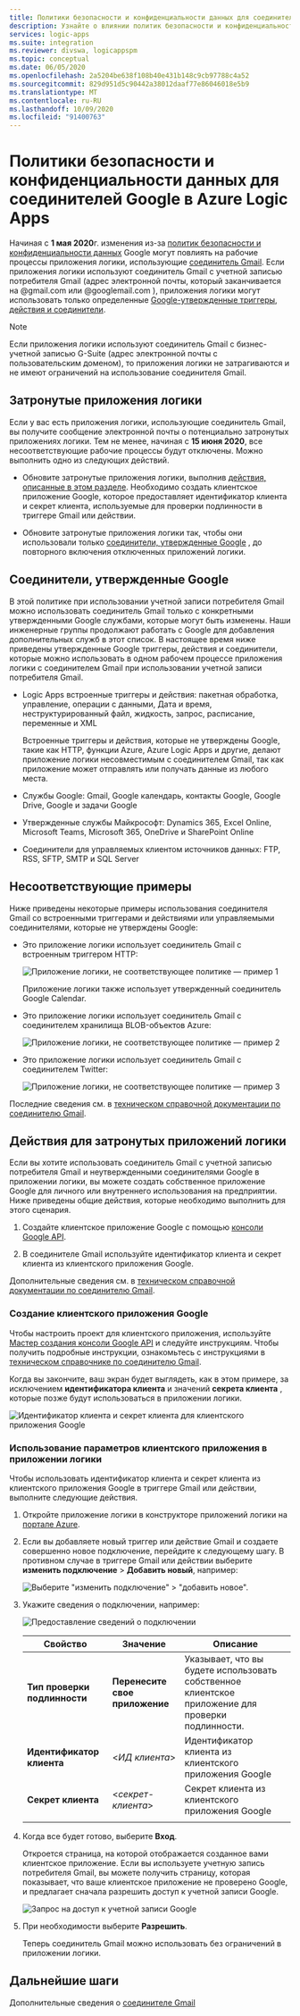 ```yaml
---
title: Политики безопасности и конфиденциальности данных для соединителей Google
description: Узнайте о влиянии политик безопасности и конфиденциальности Google на соединители Google, например Gmail, в Azure Logic Apps
services: logic-apps
ms.suite: integration
ms.reviewer: divswa, logicappspm
ms.topic: conceptual
ms.date: 06/05/2020
ms.openlocfilehash: 2a5204be638f108b40e431b148c9cb97788c4a52
ms.sourcegitcommit: 829d951d5c90442a38012daaf77e86046018e5b9
ms.translationtype: MT
ms.contentlocale: ru-RU
ms.lasthandoff: 10/09/2020
ms.locfileid: "91400763"
---
```

# <a name="data-security-and-privacy-policies-for-google-connectors-in-azure-logic-apps"></a>Политики безопасности и конфиденциальности данных для соединителей Google в Azure Logic Apps

Начиная с **1 мая 2020**г. изменения из-за [политик безопасности и конфиденциальности данных](https://www.blog.google/technology/safety-security/project-strobe/) Google могут повлиять на рабочие процессы приложения логики, использующие [соединитель Gmail](/connectors/gmail/). Если приложения логики используют соединитель Gmail с учетной записью потребителя Gmail (адрес электронной почты, который заканчивается на @gmail.com или @googlemail.com ), приложения логики могут использовать только определенные [Google-утвержденные триггеры, действия и соединители](#approved-connectors).

> [!NOTE]
> Если приложения логики используют соединитель Gmail с бизнес-учетной записью G-Suite (адрес электронной почты с пользовательским доменом), то приложения логики не затрагиваются и не имеют ограничений на использование соединителя Gmail.

## <a name="affected-logic-apps"></a>Затронутые приложения логики

Если у вас есть приложения логики, использующие соединитель Gmail, вы получите сообщение электронной почты о потенциально затронутых приложениях логики. Тем не менее, начиная с **15 июня 2020**, все несоответствующие рабочие процессы будут отключены. Можно выполнить одно из следующих действий.

* Обновите затронутые приложения логики, выполнив [действия, описанные в этом разделе](#update-affected-workflows). Необходимо создать клиентское приложение Google, которое предоставляет идентификатор клиента и секрет клиента, используемые для проверки подлинности в триггере Gmail или действии.

* Обновите затронутые приложения логики так, чтобы они использовали только [соединители, утвержденные Google](#approved-connectors) , до повторного включения отключенных приложений логики.

<a name="approved-connectors"></a>

## <a name="google-approved-connectors"></a>Соединители, утвержденные Google

В этой политике при использовании учетной записи потребителя Gmail можно использовать соединитель Gmail только с конкретными утвержденными Google службами, которые могут быть изменены. Наши инженерные группы продолжают работать с Google для добавления дополнительных служб в этот список. В настоящее время ниже приведены утвержденные Google триггеры, действия и соединители, которые можно использовать в одном рабочем процессе приложения логики с соединителем Gmail при использовании учетной записи потребителя Gmail.

* Logic Apps встроенные триггеры и действия: пакетная обработка, управление, операции с данными, Дата и время, неструктурированный файл, жидкость, запрос, расписание, переменные и XML

  Встроенные триггеры и действия, которые не утверждены Google, такие как HTTP, функции Azure, Azure Logic Apps и другие, делают приложение логики несовместимым с соединителем Gmail, так как приложение может отправлять или получать данные из любого места.

* Службы Google: Gmail, Google календарь, контакты Google, Google Drive, Google и задачи Google

* Утвержденные службы Майкрософт: Dynamics 365, Excel Online, Microsoft Teams, Microsoft 365, OneDrive и SharePoint Online

* Соединители для управляемых клиентом источников данных: FTP, RSS, SFTP, SMTP и SQL Server

## <a name="non-compliant-examples"></a>Несоответствующие примеры

Ниже приведены некоторые примеры использования соединителя Gmail со встроенными триггерами и действиями или управляемыми соединителями, которые не утверждены Google:

* Это приложение логики использует соединитель Gmail с встроенным триггером HTTP:

  ![Приложение логики, не соответствующее политике — пример 1](./media/connectors-google-data-security-privacy-policy/not-compliant-logic-app-1.png)
  
  Приложение логики также использует утвержденный соединитель Google Calendar.

* Это приложение логики использует соединитель Gmail с соединителем хранилища BLOB-объектов Azure:

  ![Приложение логики, не соответствующее политике — пример 2](./media/connectors-google-data-security-privacy-policy/not-compliant-logic-app-2.png)

* Это приложение логики использует соединитель Gmail с соединителем Twitter:

  ![Приложение логики, не соответствующее политике — пример 3](./media/connectors-google-data-security-privacy-policy/not-compliant-logic-app-3.png)

Последние сведения см. в [техническом справочной документации по соединителю Gmail](/connectors/gmail/).

<a name="update-affected-workflows"></a>

## <a name="steps-for-affected-logic-apps"></a>Действия для затронутых приложений логики

Если вы хотите использовать соединитель Gmail с учетной записью потребителя Gmail и неутвержденными соединителями Google в приложении логики, вы можете создать собственное приложение Google для личного или внутреннего использования на предприятии. Ниже приведены общие действия, которые необходимо выполнить для этого сценария.

1. Создайте клиентское приложение Google с помощью [консоли Google API](https://console.developers.google.com).

1. В соединителе Gmail используйте идентификатор клиента и секрет клиента из клиентского приложения Google.

Дополнительные сведения см. в [техническом справочной документации по соединителю Gmail](/connectors/gmail/#authentication-and-bring-your-own-application).

### <a name="create-google-client-app"></a>Создание клиентского приложения Google

Чтобы настроить проект для клиентского приложения, используйте [Мастер создания консоли Google API](https://console.developers.google.com/start/api?id=gmail&credential=client_key) и следуйте инструкциям. Чтобы получить подробные инструкции, ознакомьтесь с инструкциями в [техническом справочнике по соединителю Gmail](/connectors/gmail/#authentication-and-bring-your-own-application).

Когда вы закончите, ваш экран будет выглядеть, как в этом примере, за исключением **идентификатора клиента** и значений **секрета клиента** , которые позже будут использоваться в приложении логики.

![Идентификатор клиента и секрет клиента для клиентского приложения Google](./media/connectors-google-data-security-privacy-policy/google-api-console.png)

### <a name="use-client-app-settings-in-logic-app"></a>Использование параметров клиентского приложения в приложении логики

Чтобы использовать идентификатор клиента и секрет клиента из клиентского приложения Google в триггере Gmail или действии, выполните следующие действия.

1. Откройте приложение логики в конструкторе приложений логики на [портале Azure](https://portal.azure.com).

1. Если вы добавляете новый триггер или действие Gmail и создаете совершенно новое подключение, перейдите к следующему шагу. В противном случае в триггере Gmail или действии выберите **изменить подключение**  >  **Добавить новый**, например:

   ![Выберите "изменить подключение" > "добавить новое".](./media/connectors-google-data-security-privacy-policy/change-gmail-connection.png)

1. Укажите сведения о подключении, например:

   ![Предоставление сведений о подключении](./media/connectors-google-data-security-privacy-policy/authentication-type-bring-your-own.png)

   | Свойство | Значение | Описание |
   |----------|-------|-------------|
   | **Тип проверки подлинности** | **Перенесите свое приложение** | Указывает, что вы будете использовать собственное клиентское приложение для проверки подлинности. |
   | **Идентификатор клиента** | <*ИД клиента*> | Идентификатор клиента из клиентского приложения Google |
   | **Секрет клиента** | <*секрет-клиента*> | Секрет клиента из клиентского приложения Google |
   ||||

1. Когда все будет готово, выберите **Вход**.

   Откроется страница, на которой отображается созданное вами клиентское приложение. Если вы используете учетную запись потребителя Gmail, вы можете получить страницу, которая показывает, что ваше клиентское приложение не проверено Google, и предлагает сначала разрешить доступ к учетной записи Google.

   ![Запрос на доступ к учетной записи Google](./media/connectors-google-data-security-privacy-policy/allow-access-authorized-domain.png)

1. При необходимости выберите **Разрешить**.

   Теперь соединитель Gmail можно использовать без ограничений в приложении логики.

## <a name="next-steps"></a>Дальнейшие шаги

Дополнительные сведения о [соединителе Gmail](/connectors/gmail/)

